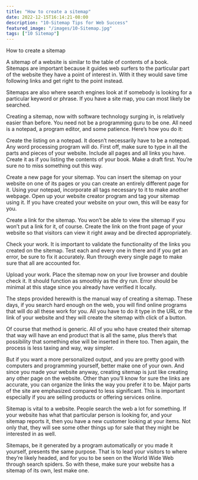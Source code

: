 ```yaml
---
title: "How to create a sitemap"
date: 2022-12-15T16:14:21-08:00
description: "10-Sitemap Tips for Web Success"
featured_image: "/images/10-Sitemap.jpg"
tags: ["10 Sitemap"]
---
```


How to create a sitemap 

A sitemap of a website is similar to the table of contents of a book.  Sitemaps are important because it guides web surfers to the particular part of the website they have a point of interest in. With it they would save time following links and get right to the point instead. 

Sitemaps are also where search engines look at if somebody is looking for a particular keyword or phrase. If you have a site map, you can most likely be searched.

Creating a sitemap, now with software technology surging in, is relatively easier than before.  You need not be a programming guru to be one. All need is a notepad, a program editor, and some patience. Here’s how you do it:

Create the listing on a notepad.
It doesn’t necessarily have to be a notepad. Any word processing program will do. First off, make sure to type in all the parts and pieces of your website. Include all pages and all links you have. Create it as if you listing the contents of your book. Make a draft first. You’re sure no to miss something out this way.

Create a new page for your sitemap.
You can insert the sitemap on your website on one of its pages or you can create an entirely different page for it. Using your notepad, incorporate all tags necessary to it to make another webpage. Open up your website creator program and tag your sitemap using it. If you have created your website on your own, this will be easy for you.

Create a link for the sitemap.
You won’t be able to view the sitemap if you won’t put a link for it, of course. Create the link on the front page of your website so that visitors can view it right away and be directed appropriately.

Check your work. 
It is important to validate the functionality of the links you created on the sitemap. Test each and every one in there and if you get an error, be sure to fix it accurately. Run through every single page to make sure that all are accounted for. 

Upload your work. 
Place the sitemap now on your live browser and double check it. It should function as smoothly as the dry run. Error should be minimal at this stage since you already have verified it locally. 

The steps provided herewith is the manual way of creating a sitemap. These days, if you search hard enough on the web, you will find online programs that will do all these work for you. All you have to do it type in the URL or the link of your website and they will create the sitemap with click of a button.

Of course that method is generic. All of you who have created their sitemap that way will have an end product that is all the same, plus there’s that possibility that something else will be inserted in there too. Then again, the process is less taxing and way, way simpler.

But if you want a more personalized output, and you are pretty good with computers and programming yourself, better make one of your own.  And since you made your website anyway, creating sitemap is just like creating any other page on the website. Other than you’ll know for sure the links are accurate, you can organize the links the way you prefer it to be. Major parts of the site are emphasized compared to less significant. This is important especially if you are selling products or offering services online.

Sitemap is vital to a website. People search the web a lot for something. If your website has what that particular person is looking for, and your sitemap reports it, then you have a new customer looking at your items.  Not only that, they will see some other things up for sale that they might be interested in as well.

Sitemaps, be it generated by a program automatically or you made it yourself, presents the same purpose. That is to lead your visitors to where they’re likely headed, and for you to be seen on the World Wide Web through search spiders.  So with these, make sure your website has a sitemap of its own, lest make one.







